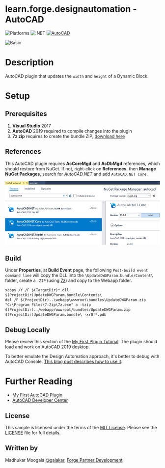 # learn.forge.designautomation - AutoCAD

![Platforms](https://img.shields.io/badge/Plugins-Windows-lightgray.svg)
![.NET](https://img.shields.io/badge/.NET%20Framework-4.7-blue.svg)
[![AutoCAD](https://img.shields.io/badge/AutoCAD-2019-lightblue.svg)](http://developer.autodesk.com/)

![Basic](https://img.shields.io/badge/Level-Basic-blue.svg)

# Description

AutoCAD plugin that updates the `width` and `height` of a Dynamic Block.

# Setup

## Prerequisites

1. **Visual Studio** 2017
2. **AutoCAD** 2019 required to compile changes into the plugin
3. **7z zip** requires to create the bundle ZIP, [download here](https://www.7-zip.org/)

## References

This AutoCAD plugin requires **AcCoreMgd** and **AcDbMgd** references, which should restore from NuGet. If not, right-click on **References**, then **Manage NuGet Packages**, search for _AutoCAD.NET_ and add `AutoCAD.NET Core`.

![](../media/autocad/nuget_autocad.png) 

## Build

Under **Properties**, at **Build Event** page, the following `Post-build event command line` will copy the DLL into the `\UpdateDWGParam.bundle/Content\` folder, create a `.ZIP` (using [7z](https://www.7-zip.org/)) and copy to the Webapp folder.

```
xcopy /Y /F $(TargetDir)*.dll $(ProjectDir)UpdateDWGParam.bundle\Contents\
del /F $(ProjectDir)..\webapp\wwwroot\bundles\UpdateDWGParam.zip
"C:\Program Files\7-Zip\7z.exe" a -tzip $(ProjectDir)../webapp/wwwroot/bundles/UpdateDWGParam.zip  $(ProjectDir)UpdateDWGParam.bundle\ -xr0!*.pdb
```

## Debug Locally

Please review this section of the [My First Plugin Tutorial](https://knowledge.autodesk.com/support/autocad/learn-explore/caas/simplecontent/content/lesson-4-debugging-your-code-for-my-first-autocad-plug.html). The plugin should load and work on AutoCAD 2019 desktop. 

To better emulate the Design Automation approach, it's better to debug with AutoCAD Console. [This blog post describes how to use it](https://adndevblog.typepad.com/autocad/2012/04/getting-started-with-accoreconsole.html).

# Further Reading

- [My First AutoCAD Plugin](https://knowledge.autodesk.com/support/autocad/learn-explore/caas/simplecontent/content/my-first-autocad-plug-overview.html)
- [AutoCAD Developer Center](https://www.autodesk.com/developer-network/platform-technologies/autocad)

## License

This sample is licensed under the terms of the [MIT License](http://opensource.org/licenses/MIT). Please see the [LICENSE](LICENSE) file for full details.

## Written by

Madhukar Moogala [@galakar](https://twitter.com/galakar), [Forge Partner Development](http://forge.autodesk.com)